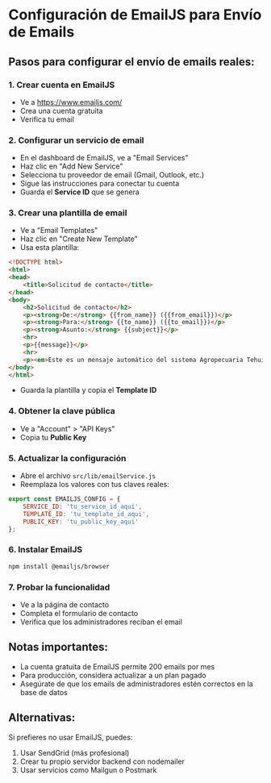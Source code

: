 # Configuración de EmailJS para Envío de Emails

## Pasos para configurar el envío de emails reales:

### 1. Crear cuenta en EmailJS
- Ve a https://www.emailjs.com/
- Crea una cuenta gratuita
- Verifica tu email

### 2. Configurar un servicio de email
- En el dashboard de EmailJS, ve a "Email Services"
- Haz clic en "Add New Service"
- Selecciona tu proveedor de email (Gmail, Outlook, etc.)
- Sigue las instrucciones para conectar tu cuenta
- Guarda el **Service ID** que se genera

### 3. Crear una plantilla de email
- Ve a "Email Templates"
- Haz clic en "Create New Template"
- Usa esta plantilla:

```html
<!DOCTYPE html>
<html>
<head>
    <title>Solicitud de contacto</title>
</head>
<body>
    <h2>Solicitud de contacto</h2>
    <p><strong>De:</strong> {{from_name}} ({{from_email}})</p>
    <p><strong>Para:</strong> {{to_name}} ({{to_email}})</p>
    <p><strong>Asunto:</strong> {{subject}}</p>
    <hr>
    <p>{{message}}</p>
    <hr>
    <p><em>Este es un mensaje automático del sistema Agropecuaria Tehuitzingo.</em></p>
</body>
</html>
```

- Guarda la plantilla y copia el **Template ID**

### 4. Obtener la clave pública
- Ve a "Account" > "API Keys"
- Copia tu **Public Key**

### 5. Actualizar la configuración
- Abre el archivo `src/lib/emailService.js`
- Reemplaza los valores con tus claves reales:

```javascript
export const EMAILJS_CONFIG = {
    SERVICE_ID: 'tu_service_id_aqui',
    TEMPLATE_ID: 'tu_template_id_aqui', 
    PUBLIC_KEY: 'tu_public_key_aqui'
};
```

### 6. Instalar EmailJS
```bash
npm install @emailjs/browser
```

### 7. Probar la funcionalidad
- Ve a la página de contacto
- Completa el formulario de contacto
- Verifica que los administradores reciban el email

## Notas importantes:
- La cuenta gratuita de EmailJS permite 200 emails por mes
- Para producción, considera actualizar a un plan pagado
- Asegúrate de que los emails de administradores estén correctos en la base de datos

## Alternativas:
Si prefieres no usar EmailJS, puedes:
1. Usar SendGrid (más profesional)
2. Crear tu propio servidor backend con nodemailer
3. Usar servicios como Mailgun o Postmark 